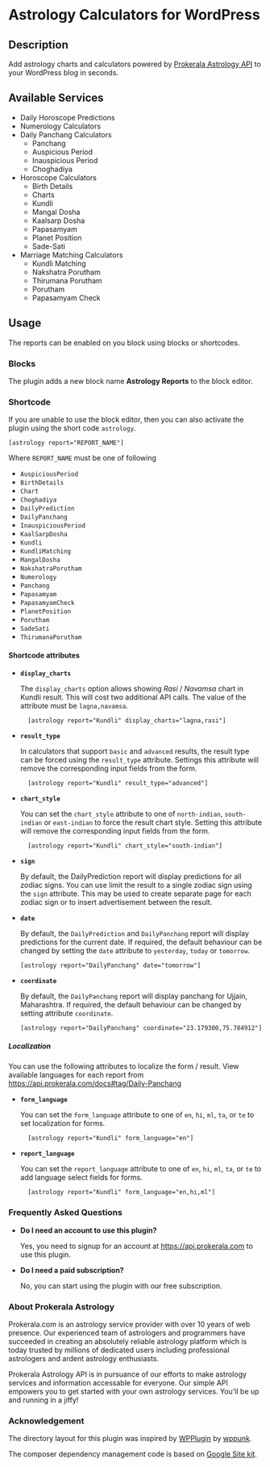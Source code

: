 # Astrology Calculators for WordPress

## Description

Add astrology charts and calculators powered by [Prokerala Astrology API](https://api.prokerala.com) to your WordPress blog in seconds.

## Available Services

- Daily Horoscope Predictions
- Numerology Calculators
- Daily Panchang Calculators
  - Panchang
  - Auspicious Period
  - Inauspicious Period
  - Choghadiya
- Horoscope Calculators
  - Birth Details
  - Charts
  - Kundli
  - Mangal Dosha
  - Kaalsarp Dosha
  - Papasamyam
  - Planet Position
  - Sade-Sati
- Marriage Matching Calculators
  - Kundli Matching
  - Nakshatra Porutham
  - Thirumana Porutham
  - Porutham
  - Papasamyam Check

## Usage

The reports can be enabled on you block using blocks or shortcodes.

### Blocks

The plugin adds a new block name **Astrology Reports** to the block editor.

### Shortcode

If you are unable to use the block editor, then you can also activate the plugin using the short code `astrology`.

```
[astrology report="REPORT_NAME"]
```

Where `REPORT_NAME` must be one of following

- `AuspiciousPeriod`
- `BirthDetails`
- `Chart`
- `Choghadiya`
- `DailyPrediction`
- `DailyPanchang`
- `InauspiciousPeriod`
- `KaalSarpDosha`
- `Kundli`
- `KundliMatching`
- `MangalDosha`
- `NakshatraPorutham`
- `Numerology`
- `Panchang`
- `Papasamyam`
- `PapasamyamCheck`
- `PlanetPosition`
- `Porutham`
- `SadeSati`
- `ThirumanaPorutham`

#### Shortcode attributes

- **`display_charts`**

   The `display_charts` option allows showing _Rasi_ / _Navamsa_ chart in Kundli result. This will cost two additional API calls. The value of the attribute must be `lagna,navamsa`.

        [astrology report="Kundli" display_charts="lagna,rasi"]

- **`result_type`**

   In calculators that support `basic` and `advanced` results, the result type can be forced using the `result_type` attribute. Settings this attribute will remove the corresponding input fields from the form.

        [astrology report="Kundli" result_type="advanced"]

- **`chart_style`**

   You can set the `chart_style` attribute to one of `north-indian`, `south-indian` or `east-indian` to force the result chart style. Setting this attribute will remove the corresponding input fields from the form.

        [astrology report="Kundli" chart_style="south-indian"]


- **`sign`**

   By default, the DailyPrediction report will display predictions for all zodiac signs. You can use limit the result to a single zodiac sign using the `sign` attribute. This may be used to create separate page for each zodiac sign or to insert advertisement between the result.

- **`date`**

   By default, the `DailyPrediction` and `DailyPanchang` report will display predictions for the current date. If required, the default behaviour can be changed by setting the `date` attribute to `yesterday`, `today` or `tomorrow`.

      [astrology report="DailyPanchang" date="tomorrow"]

- **`coordinate`**

  By default, the `DailyPanchang` report will display panchang for Ujjain, Maharashtra. If required, the default behaviour can be changed by setting attribute `coordinate`.

      [astrology report="DailyPanchang" coordinate="23.179300,75.784912"]

##### Localization

You can use the following attributes to localize the form / result.  View available languages for each report from  https://api.prokerala.com/docs#tag/Daily-Panchang

- **`form_language`**

  You can set the `form_language` attribute to one of `en`, `hi`, `ml`, `ta`, or `te` to set localization for forms.

        [astrology report="Kundli" form_language="en"]

- **`report_language`**

  You can set the `report_language` attribute to one of `en`, `hi`, `ml`, `ta`, or `te` to add language select fields for forms.

        [astrology report="Kundli" form_language="en,hi,ml"]


### Frequently Asked Questions

- __Do I need an account to use this plugin?__

   Yes, you need to signup for an account at https://api.prokerala.com to use this plugin.

- __Do I need a paid subscription?__

   No, you can start using the plugin with our free subscription.

### About Prokerala Astrology

Prokerala.com is an astrology service provider with over 10 years of web presence. Our experienced team of astrologers and programmers have succeeded in creating an absolutely reliable astrology platform which is today trusted by millions of dedicated users including professional astrologers and ardent astrology enthusiasts.

Prokerala Astrology API is in pursuance of our efforts to make astrology services and information accessable for everyone. Our simple API empowers you to get started with your own astrology services. You'll be up and running in a jiffy!


### Acknowledgement

The directory layout for this plugin was inspired by [WPPlugin](https://github.com/wppunk/WPPlugin) by [wppunk](https://github.com/wppunk).

The composer dependency management code is based on [Google Site kit](https://github.com/google/site-kit-wp).
